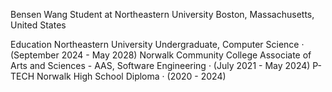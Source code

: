 Bensen Wang
Student at Northeastern University
Boston, Massachusetts, United States

Education
Northeastern University
Undergraduate, Computer Science · (September 2024 - May 2028)
Norwalk Community College
Associate of Arts and Sciences - AAS, Software Engineering · (July
2021 - May 2024)
P-TECH Norwalk
High School Diploma  · (2020 - 2024)
